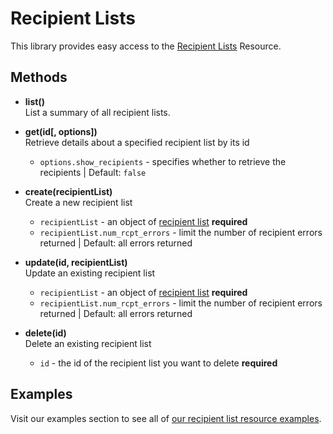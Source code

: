 # Recipient Lists

This library provides easy access to the [Recipient Lists](https://developers.sparkpost.com/api/recipient-lists) Resource.

## Methods
* **list()**<br />
  List a summary of all recipient lists.

* **get(id[, options])**<br />
  Retrieve details about a specified recipient list by its id
  * `options.show_recipients` - specifies whether to retrieve the recipients | Default: `false`

* **create(recipientList)**<br />
  Create a new recipient list
  * `recipientList` - an object of [recipient list](https://developers.sparkpost.com/api/recipient-lists#header-recipient-list-attributes) **required**
  * `recipientList.num_rcpt_errors` - limit the number of recipient errors returned | Default: all errors returned

* **update(id, recipientList)**<br />
  Update an existing recipient list
  * `recipientList` - an object of [recipient list](https://developers.sparkpost.com/api/recipient-lists#header-recipient-list-attributes) **required**
  * `recipientList.num_rcpt_errors` - limit the number of recipient errors returned | Default: all errors returned

* **delete(id)**<br />
  Delete an existing recipient list
  * `id` - the id of the recipient list you want to delete **required**

## Examples

Visit our examples section to see all of [our recipient list resource examples](/examples/recipientLists).
